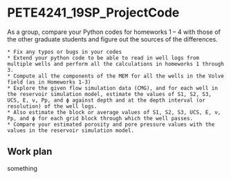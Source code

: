 # PETE4241_19SP_ProjectCode

As a group, compare your Python codes for homeworks 1 – 4 with those of the other graduate students and figure out the sources of the differences. 

	* Fix any typos or bugs in your codes 
	* Extend your python code to be able to read in well logs from multiple wells and perform all the calculations in homeworks 1 through 3.
	* Compute all the components of the MEM for all the wells in the Volve field (as in Homeworks 1-3) 
	* Explore the given flow simulation data (CMG), and for each well in the reservoir simulation model, estimate the values of S1, S2, S3, UCS, E, ν, Pp, and ϕ against depth and at the depth interval (or resolution) of the well logs.
	* Also estimate the block or average values of S1, S2, S3, UCS, E, ν, Pp, and ϕ for each grid block through which the well passes.
	* Compare your estimated porosity and pore pressure values with the values in the reservoir simulation model.

## Work plan

something